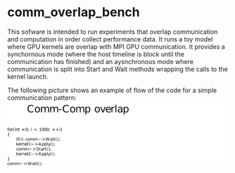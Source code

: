 # comm_overlap_bench

This sofware is intended to run experiments that overlap communication and computation in order collect performance data. 
It runs a toy model where GPU kernels are overlap with MPI GPU communication. 
It provides a synchornous mode (where the host timeline is block until the communication has finished) and an aysnchronous 
mode where communication is split into Start and Wait methods wrapping the calls to the kernel launch. 

The following picture shows an example of flow of the code for a simple communication pattern:
![Example toy model testing overlap of comm/comp](doc/code1.png?raw=true "Optional Title")
